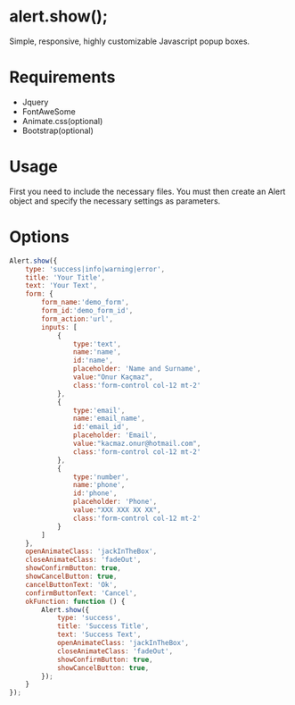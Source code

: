 # alert.show();
 Simple, responsive, highly customizable Javascript popup boxes.
 
 # Requirements
 - Jquery
 - FontAweSome
 - Animate.css(optional)
 - Bootstrap(optional)

# Usage
First you need to include the necessary files. You must then create an Alert object and specify the necessary settings as parameters.

# Options
```javascript
Alert.show({
    type: 'success|info|warning|error',
    title: 'Your Title',
    text: 'Your Text',
    form: {
        form_name:'demo_form',
        form_id:'demo_form_id',
        form_action:'url',
        inputs: [
            {
                type:'text',
                name:'name',
                id:'name',
                placeholder: 'Name and Surname',
                value:"Onur Kaçmaz",
                class:'form-control col-12 mt-2'
            },
            {
                type:'email',
                name:'email_name',
                id:'email_id',
                placeholder: 'Email',
                value:"kacmaz.onur@hotmail.com",
                class:'form-control col-12 mt-2'
            },
            {
                type:'number',
                name:'phone',
                id:'phone',
                placeholder: 'Phone',
                value:"XXX XXX XX XX",
                class:'form-control col-12 mt-2'
            }
        ]
    },
    openAnimateClass: 'jackInTheBox',
    closeAnimateClass: 'fadeOut',
    showConfirmButton: true,
    showCancelButton: true,
    cancelButtonText: 'Ok',
    confirmButtonText: 'Cancel',
    okFunction: function () {
        Alert.show({
            type: 'success',
            title: 'Success Title',
            text: 'Success Text',
            openAnimateClass: 'jackInTheBox',
            closeAnimateClass: 'fadeOut',
            showConfirmButton: true,
            showCancelButton: true,
        });
    }
});
